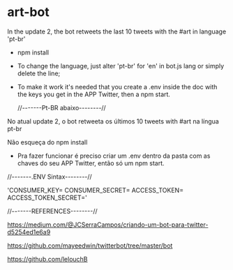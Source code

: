 # art-bot
In the update 2, the bot retweets the last 10 tweets with the #art in language 'pt-br'

- npm install

- To change the language, just alter 'pt-br' for 'en' in bot.js lang 
  or simply delete the line; 

- To make it work it's needed that you create a .env inside the doc
  with the keys you get in the APP Twitter, then a npm start.
  
  
  //-------Pt-BR abaixo--------//
  
  
No atual update 2, o bot retweeta os últimos 10 tweets with #art na língua pt-br

Não esqueça do npm install

- Pra fazer funcionar é preciso criar um .env dentro da pasta com
  as chaves do seu APP Twitter, então só um npm start.
  

//-------.ENV Sintax--------//


'CONSUMER_KEY= 
CONSUMER_SECRET= 
ACCESS_TOKEN=
ACCESS_TOKEN_SECRET='


//-------REFERENCES--------//


https://medium.com/@JCSerraCampos/criando-um-bot-para-twitter-d5254ed1e6a9

https://github.com/mayeedwin/twitterbot/tree/master/bot

https://github.com/lelouchB
